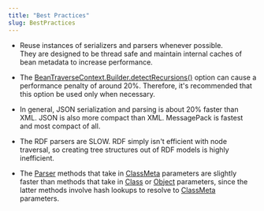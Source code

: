 ```yaml
---
title: "Best Practices"
slug: BestPractices
---
```


- Reuse instances of serializers and parsers whenever possible.  
They are designed to be thread safe and maintain internal caches of bean metadata to increase performance.

- The <a href="/site/apidocs/org/apache/juneau/BeanTraverseContext.Builder.html#detectRecursions()" target="_blank">BeanTraverseContext.Builder.detectRecursions()</a> option can cause a performance penalty of around 20%.
Therefore, it's recommended that this option be used only when necessary.

- In general, JSON serialization and parsing is about 20% faster than XML.
JSON is also more compact than XML.
MessagePack is fastest and most compact of all.

- The RDF parsers are SLOW.
RDF simply isn't efficient with node traversal, so creating tree structures out of RDF models is highly inefficient.

- The <a href="/site/apidocs/org/apache/juneau/parser/Parser.html" target="_blank">Parser</a> methods that take in <a href="/site/apidocs/org/apache/juneau/ClassMeta.html" target="_blank">ClassMeta</a> parameters are slightly faster than methods that take in <a href="https://docs.oracle.com/en/java/javase/17/docs/api/java.base/java/lang/Class.html" target="_blank">Class</a> or <a href="https://docs.oracle.com/en/java/javase/17/docs/api/java.base/java/lang/Object.html" target="_blank">Object</a> parameters, since the latter methods involve hash lookups to resolve to <a href="/site/apidocs/org/apache/juneau/ClassMeta.html" target="_blank">ClassMeta</a> parameters.